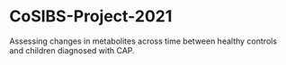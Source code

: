 # CoSIBS-Project-2021
Assessing changes in metabolites across time between healthy controls and children diagnosed with CAP.

